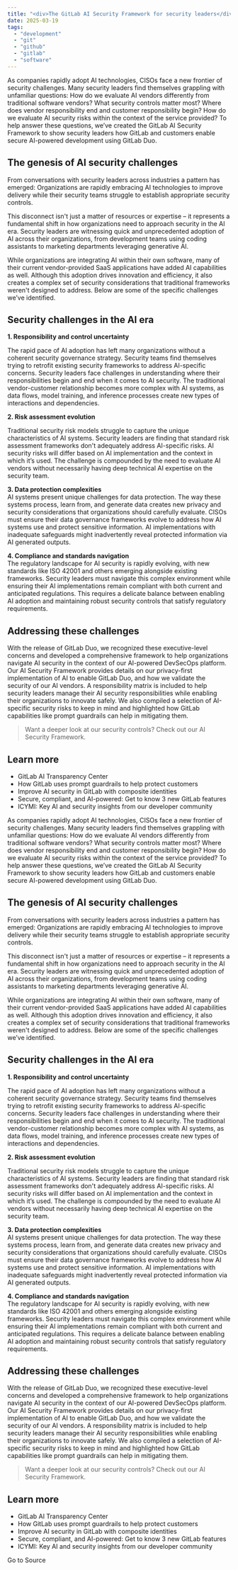 ```yaml
---
title: "<div>The GitLab AI Security Framework for security leaders</div>"
date: 2025-03-19
tags: 
  - "development"
  - "git"
  - "github"
  - "gitlab"
  - "software"
---
```


As companies rapidly adopt AI technologies, CISOs face a new frontier of security challenges. Many security leaders find themselves grappling with unfamiliar questions: How do we evaluate AI vendors differently from traditional software vendors? What security controls matter most? Where does vendor responsibility end and customer responsibility begin? How do we evaluate AI security risks within the context of the service provided? To help answer these questions, we’ve created the GitLab AI Security Framework to show security leaders how GitLab and customers enable secure AI-powered development using GitLab Duo.

## The genesis of AI security challenges

From conversations with security leaders across industries a pattern has emerged: Organizations are rapidly embracing AI technologies to improve delivery while their security teams struggle to establish appropriate security controls.

This disconnect isn't just a matter of resources or expertise – it represents a fundamental shift in how organizations need to approach security in the AI era. Security leaders are witnessing quick and unprecedented adoption of AI across their organizations, from development teams using coding assistants to marketing departments leveraging generative AI.

While organizations are integrating AI within their own software, many of their current vendor-provided SaaS applications have added AI capabilities as well. Although this adoption drives innovation and efficiency, it also creates a complex set of security considerations that traditional frameworks weren't designed to address. Below are some of the specific challenges we’ve identified.

## Security challenges in the AI era

**1\. Responsibility and control uncertainty**

The rapid pace of AI adoption has left many organizations without a coherent security governance strategy. Security teams find themselves trying to retrofit existing security frameworks to address AI-specific concerns. Security leaders face challenges in understanding where their responsibilities begin and end when it comes to AI security. The traditional vendor-customer relationship becomes more complex with AI systems, as data flows, model training, and inference processes create new types of interactions and dependencies.

**2\. Risk assessment evolution**

Traditional security risk models struggle to capture the unique characteristics of AI systems. Security leaders are finding that standard risk assessment frameworks don't adequately address AI-specific risks. AI security risks will differ based on AI implementation and the context in which it’s used. The challenge is compounded by the need to evaluate AI vendors without necessarily having deep technical AI expertise on the security team.

**3\. Data protection complexities**  
AI systems present unique challenges for data protection. The way these systems process, learn from, and generate data creates new privacy and security considerations that organizations should carefully evaluate. CISOs must ensure their data governance frameworks evolve to address how AI systems use and protect sensitive information. AI implementations with inadequate safeguards might inadvertently reveal protected information via AI generated outputs.

**4\. Compliance and standards navigation**  
The regulatory landscape for AI security is rapidly evolving, with new standards like ISO 42001 and others emerging alongside existing frameworks. Security leaders must navigate this complex environment while ensuring their AI implementations remain compliant with both current and anticipated regulations. This requires a delicate balance between enabling AI adoption and maintaining robust security controls that satisfy regulatory requirements.

## Addressing these challenges

With the release of GitLab Duo, we recognized these executive-level concerns and developed a comprehensive framework to help organizations navigate AI security in the context of our AI-powered DevSecOps platform. Our AI Security Framework provides details on our privacy-first implementation of AI to enable GitLab Duo, and how we validate the security of our AI vendors. A responsibility matrix is included to help security leaders manage their AI security responsibilities while enabling their organizations to innovate safely. We also compiled a selection of AI-specific security risks to keep in mind and highlighted how GitLab capabilities like prompt guardrails can help in mitigating them.

> Want a deeper look at our security controls? Check out our AI Security Framework.

## Learn more

- GitLab AI Transparency Center
- How GitLab uses prompt guardrails to help protect customers
- Improve AI security in GitLab with composite identities
- Secure, compliant, and AI-powered: Get to know 3 new GitLab features
- ICYMI: Key AI and security insights from our developer community

As companies rapidly adopt AI technologies, CISOs face a new frontier of security challenges. Many security leaders find themselves grappling with unfamiliar questions: How do we evaluate AI vendors differently from traditional software vendors? What security controls matter most? Where does vendor responsibility end and customer responsibility begin? How do we evaluate AI security risks within the context of the service provided? To help answer these questions, we’ve created the GitLab AI Security Framework to show security leaders how GitLab and customers enable secure AI-powered development using GitLab Duo.

## The genesis of AI security challenges

From conversations with security leaders across industries a pattern has emerged: Organizations are rapidly embracing AI technologies to improve delivery while their security teams struggle to establish appropriate security controls.

This disconnect isn't just a matter of resources or expertise – it represents a fundamental shift in how organizations need to approach security in the AI era. Security leaders are witnessing quick and unprecedented adoption of AI across their organizations, from development teams using coding assistants to marketing departments leveraging generative AI.

While organizations are integrating AI within their own software, many of their current vendor-provided SaaS applications have added AI capabilities as well. Although this adoption drives innovation and efficiency, it also creates a complex set of security considerations that traditional frameworks weren't designed to address. Below are some of the specific challenges we’ve identified.

## Security challenges in the AI era

**1\. Responsibility and control uncertainty**

The rapid pace of AI adoption has left many organizations without a coherent security governance strategy. Security teams find themselves trying to retrofit existing security frameworks to address AI-specific concerns. Security leaders face challenges in understanding where their responsibilities begin and end when it comes to AI security. The traditional vendor-customer relationship becomes more complex with AI systems, as data flows, model training, and inference processes create new types of interactions and dependencies.

**2\. Risk assessment evolution**

Traditional security risk models struggle to capture the unique characteristics of AI systems. Security leaders are finding that standard risk assessment frameworks don't adequately address AI-specific risks. AI security risks will differ based on AI implementation and the context in which it’s used. The challenge is compounded by the need to evaluate AI vendors without necessarily having deep technical AI expertise on the security team.

**3\. Data protection complexities**  
AI systems present unique challenges for data protection. The way these systems process, learn from, and generate data creates new privacy and security considerations that organizations should carefully evaluate. CISOs must ensure their data governance frameworks evolve to address how AI systems use and protect sensitive information. AI implementations with inadequate safeguards might inadvertently reveal protected information via AI generated outputs.

**4\. Compliance and standards navigation**  
The regulatory landscape for AI security is rapidly evolving, with new standards like ISO 42001 and others emerging alongside existing frameworks. Security leaders must navigate this complex environment while ensuring their AI implementations remain compliant with both current and anticipated regulations. This requires a delicate balance between enabling AI adoption and maintaining robust security controls that satisfy regulatory requirements.

## Addressing these challenges

With the release of GitLab Duo, we recognized these executive-level concerns and developed a comprehensive framework to help organizations navigate AI security in the context of our AI-powered DevSecOps platform. Our AI Security Framework provides details on our privacy-first implementation of AI to enable GitLab Duo, and how we validate the security of our AI vendors. A responsibility matrix is included to help security leaders manage their AI security responsibilities while enabling their organizations to innovate safely. We also compiled a selection of AI-specific security risks to keep in mind and highlighted how GitLab capabilities like prompt guardrails can help in mitigating them.

> Want a deeper look at our security controls? Check out our AI Security Framework.

## Learn more

- GitLab AI Transparency Center
- How GitLab uses prompt guardrails to help protect customers
- Improve AI security in GitLab with composite identities
- Secure, compliant, and AI-powered: Get to know 3 new GitLab features
- ICYMI: Key AI and security insights from our developer community

Go to Source
